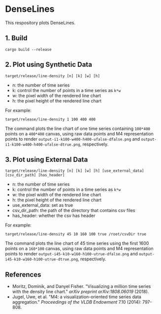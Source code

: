 # DenseLines

This respository plots DenseLines.

## 1. Build

```
cargo build --release
```

## 2. Plot using Synthetic Data

```
target/release/line-density [n] [k] [w] [h]
```

-   n: the number of time series
-   k: control the number of points in a time series as `k*w`
-   w: the pixel width of the rendered line chart
-   h: the pixel height of the rendered line chart

For example:

```
target/release/line-density 1 100 400 400
```

The command plots the line chart of one time series containing `100*400` points on a `400*400` canvas, using raw data points and M4 representation points to render `output-i1-k100-w400-h400-ufalse-dfalse.png` and `output-i1-k100-w400-h400-ufalse-dtrue.png`, respectively.

## 3. Plot using External Data

```
target/release/line-density [n] [k] [w] [h] [use_external_data] [csv_dir_path] [has_header]
```

-   n: the number of time series
-   k: control the number of points in a time series as `k*w`
-   w: the pixel width of the rendered line chart
-   h: the pixel height of the rendered line chart
-   use_external_data: set as true
-   csv_dir_path: the path of the directory that contains csv files
-   has_header: whether the csv has header

For example:

```
target/release/line-density 45 10 160 100 true /root/csvDir true
```

The command plots the line chart of 45 time series using the first 1600 points on a `160*100` canvas, using raw data points and M4 representation points to render `output-i45-k10-w160-h100-utrue-dfalse.png` and `output-i45-k10-w160-h100-utrue-dtrue.png`, respectively.

## References

-   Moritz, Dominik, and Danyel Fisher. "Visualizing a million time series with the density line chart." *arXiv preprint arXiv:1808.06019* (2018).
-   Jugel, Uwe, et al. "M4: a visualization-oriented time series data aggregation." *Proceedings of the VLDB Endowment* 7.10 (2014): 797-808.

